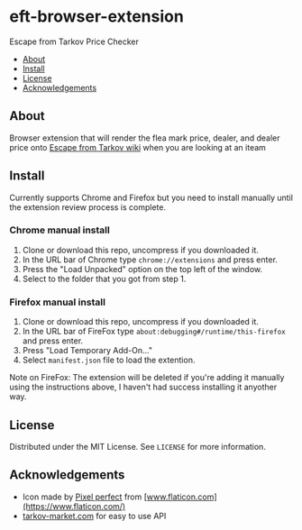 # eft-browser-extension
Escape from Tarkov Price Checker

* [About](#about)
* [Install](#install)
* [License](#license)
* [Acknowledgements](#acknowledgements)


<!-- ABOUT -->
## About

Browser extension that will render the flea mark price, dealer, and dealer price onto [Escape from Tarkov wiki](https://escapefromtarkov.gamepedia.com/Escape_from_Tarkov_Wiki) when you are looking at an iteam

<!-- INSTALL -->
## Install

Currently supports Chrome and Firefox but you need to install manually until the extension review process is complete.

### Chrome manual install

1. Clone or download this repo, uncompress if you downloaded it.
2. In the URL bar of Chrome type `chrome://extensions` and press enter.
3. Press the "Load Unpacked" option on the top left of the window.
4. Select to the folder that you got from step 1.

### Firefox manual install

1. Clone or download this repo, uncompress if you downloaded it.
2. In the URL bar of FireFox type `about:debugging#/runtime/this-firefox` and press enter.
3. Press "Load Temporary Add-On..."
4. Select `manifest.json` file to load the extention.

Note on FireFox: The extension will be deleted if you're adding it manually using the instructions above, I haven't had success installing it anyother way.


<!-- LICENSE -->
## License
Distributed under the MIT License. See `LICENSE` for more information.

<!-- ACKNOWLEDGEMENTS -->
## Acknowledgements
* Icon made by [Pixel perfect](https://www.flaticon.com/authors/pixel-perfect) from [www.flaticon.com](https://www.flaticon.com/)
* [tarkov-market.com](https://tarkov-market.com) for easy to use API


